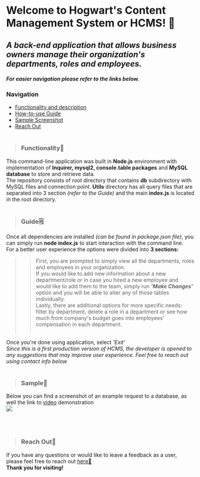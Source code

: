 # Welcome to Hogwart's Content Management System or HCMS! 🔮
## _A back-end application that allows business owners manage their organization's departments, roles and employees._ 
#### _For easier navigation please refer to the links below._
### Navigation
 
- [Functionality and description](#functionality)
- [How-to-use Guide](#guide)
- [Sample Screenshot](#sample-page)
- [Reach Out](#contact💌)
<br/><br/>

> ### **Functionality**🔧
This command-line application was built in **Node.js** environment with implementation of **Inquirer, mysql2, console.table packages** and **MySQL database** to store and retrieve data. <br>
The repository consists of root directory that contains **db** subdirectory with MySQL files and connection point. **Utils** directory has all query files that are separated into 3 section _(refer to the Guide)_ and the main **index.js** is located in the root directory.
<br/><br/>

> ### **Guide**🗒️
Once all dependencies are installed _(can be found in package.json file)_, you can simply run **node index.js** to start interaction with the command line.<br>
For a better user experience the options were divided into **3 sections:**<br>
>> First, you are prompted to simply view all the departments, roles and employees in your organization.<br>
If you would like to add new information about a new department/role or in case you hired a new employee and would like to add them to the team, simply run **_'Make Changes'_** option and you will be able to alter any of those tables individually. <br>
Lastly, there are additional options for more specific needs: filter by department, delete a role in a department or see how much from company's budget goes into employees' compensation in each department.
<br/><br/>

Once you're done using application, select _'Exit'_ <br>
_Since this is a first production version of HCMS, the developer is opened to any suggestions that may improve user experience. Feel free to reach out using contact info below_ 
<br/><br/>

> ### **Sample**📌
Below you can find a screenshot of an example request to a database, as well the link to [video](https://drive.google.com/file/d/1Rh7TNWR-JFzyQkt1LF_hbKjQV1LpFE3z/view) demonstration <br>
<img src='./img/scr1'>

<br/><br/>

> ### **Reach Out**🦉
If you have any questions or would like to leave a feedback as a user, please feel free to reach out [here💬](https://www.linkedin.com/in/valeriya-kim-763572204/) <br>
**Thank you for visiting!**